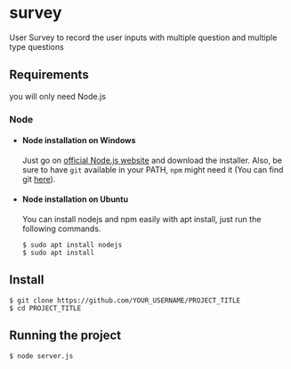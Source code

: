 # survey
User Survey to record the user inputs with multiple question and multiple type questions

## Requirements

you will only need Node.js


### Node
- #### Node installation on Windows

  Just go on [official Node.js website](https://nodejs.org/) and download the installer.
Also, be sure to have `git` available in your PATH, `npm` might need it (You can find git [here](https://git-scm.com/)).

- #### Node installation on Ubuntu

  You can install nodejs and npm easily with apt install, just run the following commands.

      $ sudo apt install nodejs
      $ sudo apt install 
      
 ## Install

    $ git clone https://github.com/YOUR_USERNAME/PROJECT_TITLE
    $ cd PROJECT_TITLE     
      
## Running the project

    $ node server.js

